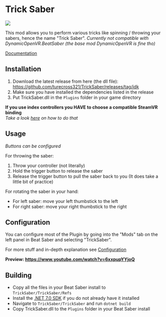 # Trick Saber
![](Resources/LogoSmall.png)

This mod allows you to perform various tricks like spinning / throwing your sabers,
hence the name "Trick Saber".
*Currently not compatible with DynamicOpenVR.BeatSaber (the base mod DynamicOpenVR is fine tho)*

[Documentation](https://tonimacaroni.github.io/TrickSaber-Docs/)

## Installation
1) Download the latest release from here (the dll file): https://github.com/turecross321/TrickSaber/releases/tag/idk
2) Make sure you have installed the dependencies listed in the release
3) Put TrickSaber.dll in the `Plugins` folder in your game directory

**If you use index controllers you HAVE to choose a compatible SteamVR binding**  
*Take a look [here](https://www.youtube.com/watch?v=e3NI0mjVM0s) on how to do that*

## Usage
*Buttons can be configured*

For throwing the saber:
1) Throw your controller (not literally)
2) Hold the trigger button to release the saber
3) Release the trigger button to pull the saber back to you
   (It does take a little bit of practice)

For rotating the saber in your hand:
* For left saber: move your left thumbstick to the left
* For right saber: move your right thumbstick to the right

## Configuration
You can configure most of the Plugin by going into the "Mods" tab on the left panel in Beat Saber and selecting "TrickSaber".

For more stuff and in-depth explanation see [Configuration](https://tonimacaroni.github.io/TrickSaber-Docs/Configuration.html)

**Preview: https://www.youtube.com/watch?v=6xxpupYYjoQ**

## Building
- Copy all the files in your Beat Saber install to `TrickSaber/TrickSaber/Refs`
- Install the [.NET 7.0 SDK](https://dotnet.microsoft.com/en-us/download) if you do not already have it installed
- Navigate to `TrickSaber/TrickSaber` and run `dotnet build`
- Copy TrickSaber.dll to the `Plugins` folder in your Beat Saber install
